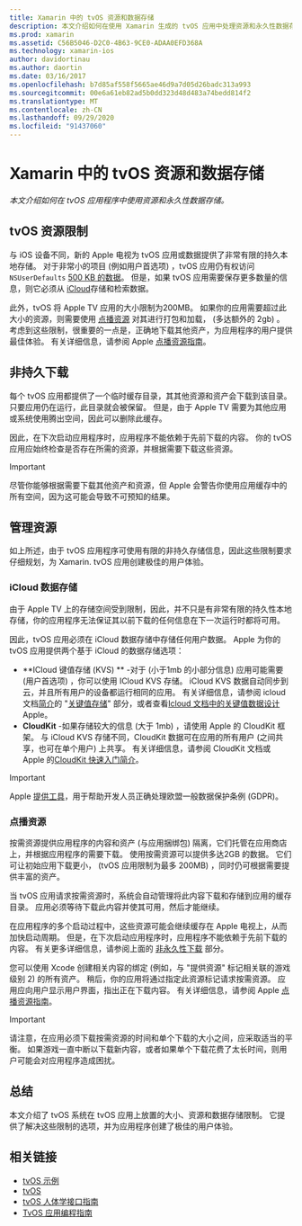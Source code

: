 ```yaml
---
title: Xamarin 中的 tvOS 资源和数据存储
description: 本文介绍如何在使用 Xamarin 生成的 tvOS 应用中处理资源和永久性数据存储。 它讨论 iCloud 数据存储和按需资源。
ms.prod: xamarin
ms.assetid: C56B5046-D2C0-4B63-9CE0-ADAA0EFD368A
ms.technology: xamarin-ios
author: davidortinau
ms.author: daortin
ms.date: 03/16/2017
ms.openlocfilehash: b7d85af558f5665ae46d9a7d05d26badc313a993
ms.sourcegitcommit: 00e6a61eb82ad5b0dd323d48d483a74bedd814f2
ms.translationtype: MT
ms.contentlocale: zh-CN
ms.lasthandoff: 09/29/2020
ms.locfileid: "91437060"
---
```

# <a name="tvos-resources-and-data-storage-in-xamarin"></a>Xamarin 中的 tvOS 资源和数据存储

_本文介绍如何在 tvOS 应用程序中使用资源和永久性数据存储。_

<a name="tvOS-Resource-Limitations"></a>

## <a name="tvos-resource-limitations"></a>tvOS 资源限制

与 iOS 设备不同，新的 Apple 电视为 tvOS 应用或数据提供了非常有限的持久本地存储。 对于非常小的项目 (例如用户首选项) ，tvOS 应用仍有权访问 `NSUserDefaults` [500 KB 的数据](https://forums.developer.apple.com/message/50696#50696)。 但是，如果 tvOS 应用需要保存更多数量的信息，则它必须从 [iCloud](#iCloud-Data-Storage)存储和检索数据。

此外，tvOS 将 Apple TV 应用的大小限制为200MB。 如果你的应用需要超过此大小的资源，则需要使用 [点播资源](#On-Demand-Resources) 对其进行打包和加载， (多达额外的 2gb) 。 考虑到这些限制，很重要的一点是，正确地下载其他资产，为应用程序的用户提供最佳体验。 有关详细信息，请参阅 Apple [点播资源指南](https://developer.apple.com/library/prerelease/tvos/documentation/FileManagement/Conceptual/On_Demand_Resources_Guide/index.html#//apple_ref/doc/uid/TP40015083)。

<a name="Non-Persistent-Downloads"></a>

## <a name="non-persistent-downloads"></a>非持久下载

每个 tvOS 应用都提供了一个临时缓存目录，其其他资源和资产会下载到该目录。 只要应用仍在运行，此目录就会被保留。 但是，由于 Apple TV 需要为其他应用或系统使用腾出空间，因此可以删除此缓存。

因此，在下次启动应用程序时，应用程序不能依赖于先前下载的内容。 你的 tvOS 应用应始终检查是否存在所需的资源，并根据需要下载这些资源。

> [!IMPORTANT]
> 尽管你能够根据需要下载其他资产和资源，但 Apple 会警告你使用应用缓存中的所有空间，因为这可能会导致不可预知的结果。

<a name="Managing-Resources"></a>

## <a name="managing-resources"></a>管理资源

如上所述，由于 tvOS 应用程序可使用有限的非持久存储信息，因此这些限制要求仔细规划，为 Xamarin. tvOS 应用创建极佳的用户体验。

<a name="iCloud-Data-Storage"></a>

### <a name="icloud-data-storage"></a>iCloud 数据存储

由于 Apple TV 上的存储空间受到限制，因此，并不只是有非常有限的持久性本地存储，你的应用程序无法保证其以前下载的任何信息在下一次运行时都将可用。

因此，tvOS 应用必须在 iCloud 数据存储中存储任何用户数据。 Apple 为你的 tvOS 应用提供两个基于 iCloud 的数据存储选项：

- **ICloud 键值存储 (KVS) ** -对于 (小于1mb 的小部分信息) 应用可能需要 (用户首选项) ，你可以使用 ICloud KVS 存储。 iCloud KVS 数据自动同步到云，并且所有用户的设备都运行相同的应用。 有关详细信息，请参阅 icloud 文档[简介](~/ios/data-cloud/introduction-to-icloud.md)的 "[关键值存储](~/ios/data-cloud/introduction-to-icloud.md)" 部分，或者查看[Icloud 文档中的关键值数据设计](https://developer.apple.com/library/prerelease/tvos/documentation/General/Conceptual/iCloudDesignGuide/Chapters/DesigningForKey-ValueDataIniCloud.html#//apple_ref/doc/uid/TP40012094-CH7)Apple。
- **CloudKit** -如果存储较大的信息 (大于 1mb) ，请使用 Apple 的 CloudKit 框架。 与 iCloud KVS 存储不同，CloudKit 数据可在应用的所有用户 (之间共享，也可在单个用户) 上共享。 有关详细信息，请参阅 CloudKit 文档或 Apple 的[CloudKit 快速入门](https://developer.apple.com/library/prerelease/tvos/documentation/DataManagement/Conceptual/CloudKitQuickStart/Introduction/Introduction.html#//apple_ref/doc/uid/TP40014987)[简介](~/ios/data-cloud/intro-to-cloudkit.md)。

> [!IMPORTANT]
> Apple [提供工具](https://developer.apple.com/support/allowing-users-to-manage-data/)，用于帮助开发人员正确处理欧盟一般数据保护条例 (GDPR)。

<a name="On-Demand-Resources"></a>

### <a name="on-demand-resources"></a>点播资源

按需资源提供应用程序的内容和资产 (与应用捆绑包) 隔离，它们托管在应用商店上，并根据应用程序的需要下载。 使用按需资源可以提供多达2GB 的数据。 它们可让初始应用下载更小， (tvOS 应用限制为最多 200MB) ，同时仍可根据需要提供丰富的资产。

当 tvOS 应用请求按需资源时，系统会自动管理将此内容下载和存储到应用的缓存目录。 应用必须等待下载此内容并使其可用，然后才能继续。

在应用程序的多个启动过程中，这些资源可能会继续缓存在 Apple 电视上，从而加快启动周期。 但是，在下次启动应用程序时，应用程序不能依赖于先前下载的内容。 有关更多详细信息，请参阅上面的 [非永久性下载](#Non-Persistent-Downloads) 部分。

您可以使用 Xcode 创建相关内容的绑定 (例如，与 "提供资源" 标记相关联的游戏级别 2) 的所有资产。 稍后，你的应用将通过指定此资源标记请求按需资源。 应用应向用户显示用户界面，指出正在下载内容。 有关详细信息，请参阅 Apple [点播资源指南](https://developer.apple.com/library/prerelease/tvos/documentation/FileManagement/Conceptual/On_Demand_Resources_Guide/index.html#//apple_ref/doc/uid/TP40015083)。

> [!IMPORTANT]
> 请注意，在应用必须下载按需资源的时间和单个下载的大小之间，应采取适当的平衡。 如果游戏一直中断以下载新内容，或者如果单个下载花费了太长时间，则用户可能会对应用程序造成困扰。

<a name="Summary"></a>

## <a name="summary"></a>总结

本文介绍了 tvOS 系统在 tvOS 应用上放置的大小、资源和数据存储限制。 它提供了解决这些限制的选项，并为应用程序创建了极佳的用户体验。

## <a name="related-links"></a>相关链接

- [tvOS 示例](/samples/browse/?products=xamarin&term=Xamarin.iOS%2btvOS)
- [tvOS](https://developer.apple.com/tvos/)
- [tvOS 人体学接口指南](https://developer.apple.com/tvos/human-interface-guidelines/)
- [TvOS 应用编程指南](https://developer.apple.com/library/prerelease/tvos/documentation/General/Conceptual/AppleTV_PG/)